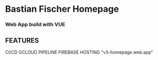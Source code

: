 # Bastian Fischer Homepage
### Web App build with VUE 

## FEATURES

CI/CD GCLOUD PIPELINE
FIREBASE HOSTING "v3-homepage.web.app"
